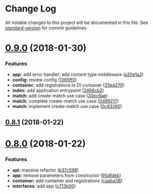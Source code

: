 # Change Log

All notable changes to this project will be documented in this file. See [standard-version](https://github.com/conventional-changelog/standard-version) for commit guidelines.

<a name="0.9.0"></a>
# [0.9.0](https://github.com/Falinor/baby-foot-api/compare/v0.8.1...v0.9.0) (2018-01-30)


### Features

* **app:** add error handler; add content type middleware ([a20e1a2](https://github.com/Falinor/baby-foot-api/commit/a20e1a2))
* **config:** review config ([1365ff0](https://github.com/Falinor/baby-foot-api/commit/1365ff0))
* **container:** add registrations to DI container ([33ea270](https://github.com/Falinor/baby-foot-api/commit/33ea270))
* **index:** add application entrypoint ([2466cb2](https://github.com/Falinor/baby-foot-api/commit/2466cb2))
* **match:** add create-match use case ([30ec6ae](https://github.com/Falinor/baby-foot-api/commit/30ec6ae))
* **match:** complete create-match use case ([0d99217](https://github.com/Falinor/baby-foot-api/commit/0d99217))
* **match:** implement create-match use case ([0c93385](https://github.com/Falinor/baby-foot-api/commit/0c93385))



<a name="0.8.1"></a>
## [0.8.1](https://github.com/Falinor/baby-foot-api/compare/v0.8.0...v0.8.1) (2018-01-22)



<a name="0.8.0"></a>
# [0.8.0](https://github.com/Falinor/baby-foot-api/compare/v0.7.2...v0.8.0) (2018-01-22)


### Features

* **api:** massive refactor ([b37c598](https://github.com/Falinor/baby-foot-api/commit/b37c598))
* **app:** remove parameters from constructor ([95dfdeb](https://github.com/Falinor/baby-foot-api/commit/95dfdeb))
* **container:** add container and registrations ([caaba38](https://github.com/Falinor/baby-foot-api/commit/caaba38))
* **interfaces:** add app ([c713b00](https://github.com/Falinor/baby-foot-api/commit/c713b00))
